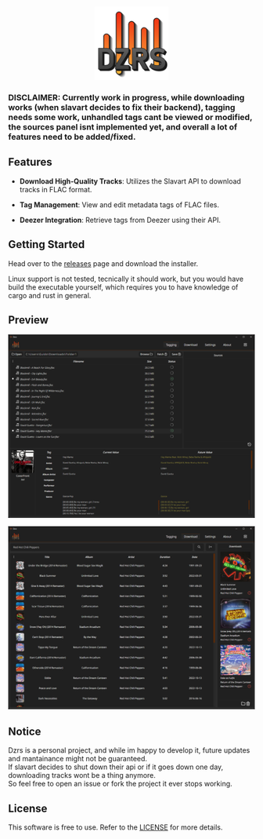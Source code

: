 <p align="center">
    <img src="images/PreviewLogo.png" width=150px/>
</p>

### DISCLAIMER: Currently work in progress, while downloading works (when slavart decides to fix their backend), tagging needs some work, unhandled tags cant be viewed or modified, the sources panel isnt implemented yet, and overall a lot of features need to be added/fixed.

## Features

- **Download High-Quality Tracks**: Utilizes the Slavart API to download tracks in FLAC format.

- **Tag Management**: View and edit metadata tags of FLAC files.

- **Deezer Integration**: Retrieve tags from Deezer using their API.

## Getting Started

Head over to the [releases](https://github.com/Guido30/Dzrs/releases) page and download the installer.

Linux support is not tested, tecnically it should work, but you would have build the executable yourself, which requires you to have knowledge of cargo and rust in general.

## Preview

<p align="center">
    <img src="images/Preview1.png"/>
</p>
<p align="center">
    <img src="images/Preview2.png"/>
</p>

## Notice

Dzrs is a personal project, and while im happy to develop it, future updates and mantainance might not be guaranteed.  
If slavart decides to shut down their api or if it goes down one day, downloading tracks wont be a thing anymore.  
So feel free to open an issue or fork the project it ever stops working.

## License

This software is free to use. Refer to the [LICENSE](LICENSE.md) for more details.
